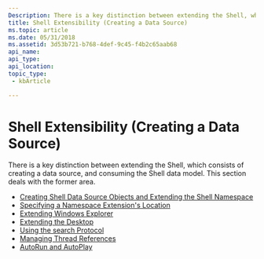 ```yaml
---
Description: There is a key distinction between extending the Shell, which consists of creating a data source, and consuming the Shell data model. This section deals with the former area.
title: Shell Extensibility (Creating a Data Source)
ms.topic: article
ms.date: 05/31/2018
ms.assetid: 3d53b721-b768-4def-9c45-f4b2c65aab68
api_name: 
api_type: 
api_location: 
topic_type: 
 - kbArticle

---
```


# Shell Extensibility (Creating a Data Source)

There is a key distinction between extending the Shell, which consists of creating a data source, and consuming the Shell data model. This section deals with the former area.

-   [Creating Shell Data Source Objects and Extending the Shell Namespace](creating-shell-data-source-objects-and-extending-the-shell-namespace-bumper.md)
-   [Specifying a Namespace Extension's Location](nse-junction.md)
-   [Extending Windows Explorer](extending-explorer-bumper.md)
-   [Extending the Desktop](extending-the-desktop-bumper.md)
-   [Using the search Protocol](search-protocol.md)
-   [Managing Thread References](managing-thread-references.md)
-   [AutoRun and AutoPlay](autorun-and-autoplay-bumper.md)

 

 



